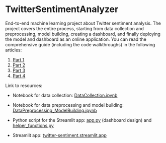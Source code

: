 # TwitterSentimentAnalyzer
 End-to-end machine learning project about Twitter sentiment analysis. The project covers the entire process, starting from data collection and preprocessing, model building, creating a dashboard, and finally deploying the model and dashboard as an online application. You can read the comprehensive guide (including the code walkthroughs) in the following articles:

 1. [Part 1](https://supertype.ai/notes/twitter-sentiment-analysis-part-1)
 2. [Part 2](https://supertype.ai/notes/twitter-sentiment-analysis-part-2)
 3. [Part 3](https://supertype.ai/notes/twitter-sentiment-analysis-part-3)
 4. [Part 4](https://supertype.ai/notes/twitter-sentiment-analysis-part-4)

 Link to resources:
 
 * Notebook for data collection:  [DataCollection.ipynb](/notebook/DataCollection.ipynb)
 
 * Notebook for data preprocessing and model building:  [DataPreprocessing_ModelBuilding.ipynb](/notebook/DataPreprocessing_ModelBuilding.ipynb)
 
 * Python script for the Streamlit app:  [app.py](app.py) (dashboard design) and [helper_functions.py](helper_functions.py)
 
 * Streamlit app:  [twitter-sentiment.streamlit.app](https://twitter-sentiment.streamlit.app/)
 
